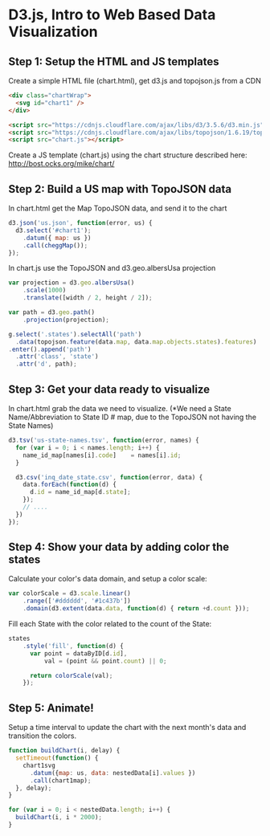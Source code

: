 # D3.js, Intro to Web Based Data Visualization

## Step 1: Setup the HTML and JS templates

Create a simple HTML file (chart.html), get d3.js and topojson.js from a CDN

```html
<div class="chartWrap">
  <svg id="chart1" />
</div>

<script src="https://cdnjs.cloudflare.com/ajax/libs/d3/3.5.6/d3.min.js"></script>
<script src="https://cdnjs.cloudflare.com/ajax/libs/topojson/1.6.19/topojson.min.js"></script>
<script src="chart.js"></script>
```


Create a JS template (chart.js) using the chart structure described here: http://bost.ocks.org/mike/chart/



## Step 2: Build a US map with TopoJSON data

In chart.html get the Map TopoJSON data, and send it to the chart

```javascript
d3.json('us.json', function(error, us) {
  d3.select('#chart1');
    .datum({ map: us })
    .call(cheggMap());
});
```

In chart.js use the TopoJSON and d3.geo.albersUsa projection

```javascript
var projection = d3.geo.albersUsa()
    .scale(1000)
    .translate([width / 2, height / 2]);

var path = d3.geo.path()
    .projection(projection);

g.select('.states').selectAll('path')
  .data(topojson.feature(data.map, data.map.objects.states).features)
.enter().append('path')
  .attr('class', 'state')
  .attr('d', path);
```



## Step 3: Get your data ready to visualize

In chart.html grab the data we need to visualize. (*We need a State Name/Abbreviation to State ID # map, due to the TopoJSON not having the State Names)

```javascript
d3.tsv('us-state-names.tsv', function(error, names) {
  for (var i = 0; i < names.length; i++) {
    name_id_map[names[i].code]    = names[i].id;
  }

  d3.csv('inq_date_state.csv', function(error, data) {
    data.forEach(function(d) {
      d.id = name_id_map[d.state];
    });
    // ....
  })
});
```



## Step 4: Show your data by adding color the states

Calculate your color's data domain, and setup a color scale:

```javascript
var colorScale = d3.scale.linear()
    .range(['#dddddd', '#1c437b'])
    .domain(d3.extent(data.data, function(d) { return +d.count }));
```

Fill each State with the color related to the count of the State:

```javascript
states
    .style('fill', function(d) {
      var point = dataByID[d.id],
          val = (point && point.count) || 0;

      return colorScale(val);
    });
```



## Step 5: Animate!

Setup a time interval to update the chart with the next month's data and transition the colors.

```javascript
function buildChart(i, delay) {
  setTimeout(function() {
    chart1svg
      .datum({map: us, data: nestedData[i].values })
      .call(chart1map);
  }, delay);
}

for (var i = 0; i < nestedData.length; i++) {
  buildChart(i, i * 2000);
}
```
